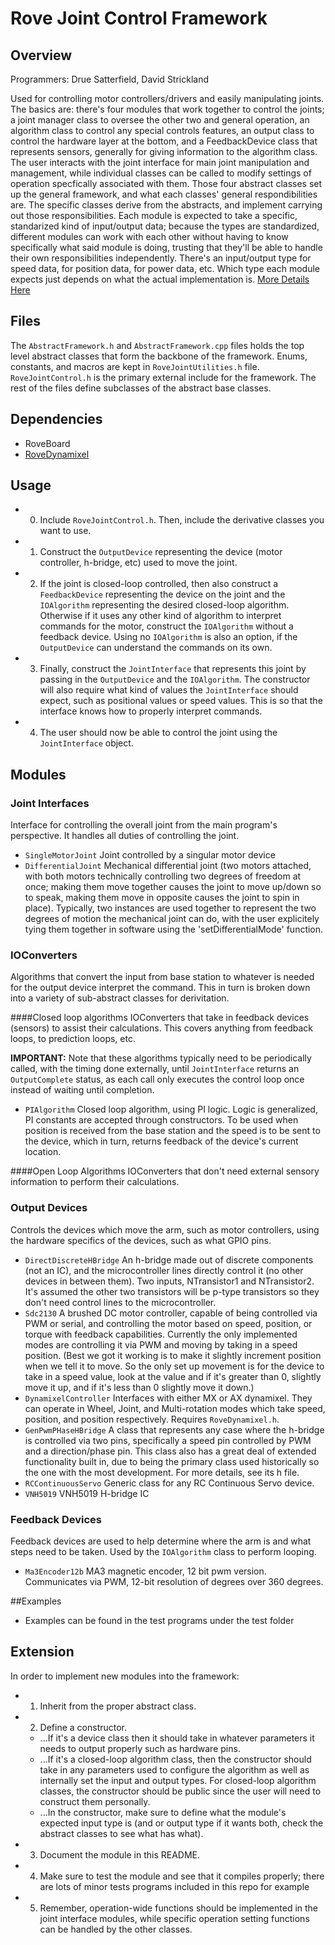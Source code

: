 # Rove Joint Control Framework

## Overview
Programmers: Drue Satterfield, David Strickland

Used for controlling motor controllers/drivers and easily manipulating joints. 
The basics are: there's four modules that work together to control the joints; a joint manager class to oversee the other two and general operation, an algorithm class to control any special controls features, an output class to control the hardware layer at the bottom, and a FeedbackDevice class that represents sensors, generally for giving information to the algorithm class. The user interacts with the joint interface for main joint manipulation and management, while individual classes can be called to modify settings of operation specfically associated with them.
Those four abstract classes set up the general framework, and what each classes' general respondibilities are. The specific classes derive from the abstracts, and implement carrying out those responsibilities.
Each module is expected to take a specific, standarized kind of input/output data; because the types are standardized, different modules can work with each other without having to know specifically what said module is doing, trusting that they'll be able to handle their own responsibilities independently. 
There's an input/output type for speed data, for position data, for power data, etc. Which type each module expects just depends on what the actual implementation is.
[More Details Here](https://github.com/MST-MRDT/ArmBoardSoftware/wiki/Joint-control-framework-overview)

## Files
The `AbstractFramework.h` and `AbstractFramework.cpp` files holds the top level abstract classes that form the backbone of the framework. Enums, constants, and macros are kept in `RoveJointUtilities.h` file. `RoveJointControl.h` is the primary external include for the framework. The rest of the files define subclasses of the abstract base classes. 

## Dependencies
* RoveBoard
* [RoveDynamixel](https://github.com/MST-MRDT/RoveWare)

## Usage
* 0) Include `RoveJointControl.h`. Then, include the derivative classes you want to use.
* 1) Construct the `OutputDevice` representing the device (motor controller, h-bridge, etc) used to move the joint.
* 2) If the joint is closed-loop controlled, then also construct a `FeedbackDevice` representing the device on the joint and the `IOAlgorithm` representing the desired closed-loop algorithm. Otherwise if it uses any other kind of algorithm to interpret commands for the motor, construct the `IOAlgorithm` without a feedback device. Using no `IOAlgorithm` is also an option, if the `OutputDevice` can understand the commands on its own.
* 3) Finally, construct the `JointInterface` that represents this joint by passing in the `OutputDevice` and the `IOAlgorithm`. The constructor will also require what kind of values the `JointInterface` should expect, such as positional values or speed values. This is so that the interface knows how to properly interpret commands.
* 4) The user should now be able to control the joint using the `JointInterface` object.

## Modules
### Joint Interfaces
Interface for controlling the overall joint from the main program's perspective. It handles all duties of controlling the joint.
* `SingleMotorJoint` Joint controlled by a singular motor device
* `DifferentialJoint` Mechanical differential joint (two motors attached, with both motors technically controlling two degrees of freedom at once; making them move together causes the joint to move up/down so to speak, making them move in opposite causes the joint to spin in place). Typically, two instances are used together to represent the two degrees of motion the mechanical joint can do, with the user explicitely tying them together in software using the 'setDifferentialMode' function.

### IOConverters
Algorithms that convert the input from base station to whatever is needed for the output device interpret the command.
This in turn is broken down into a variety of sub-abstract classes for derivitation.

####Closed loop algorithms 
IOConverters that take in feedback devices (sensors) to assist their calculations. This covers anything from feedback loops, to prediction loops, etc.

**IMPORTANT:**  Note that these algorithms typically need to be periodically called, with the timing done externally, until `JointInterface` returns an `OutputComplete` status, as each call only executes the control loop once instead of waiting until completion.
* `PIAlgorithm` Closed loop algorithm, using PI logic. Logic is generalized, PI constants are accepted through constructors. To be used when position is received from the base station and the speed is to be sent to the device, which in turn, returns feedback of the device's current location.

####Open Loop Algorithms 
IOConverters that don't need external sensory information to perform their calculations.

### Output Devices
Controls the devices which move the arm, such as motor controllers, using the hardware specifics of the devices, such as what GPIO pins.
* `DirectDiscreteHBridge` An h-bridge made out of discrete components (not an IC), and the microcontroller lines directly control it (no other devices in between them). Two inputs, NTransistor1 and NTransistor2. It's assumed the other two transistors will be p-type transistors so they don't need control lines to the microcontroller. 
* `Sdc2130` A brushed DC motor controller, capable of being controlled via PWM or serial, and controlling the motor based on speed, position, or torque with feedback capabilities. Currently the only implemented modes are controlling it via PWM and moving by taking in a speed position. (Best we got it working is to make it slightly increment position when we tell it to move. So the only set up movement is for the device to take in a speed value, look at the value and if it's greater than 0, slightly move it up, and if it's less than 0 slightly move it down.)
* `DynamixelController` Interfaces with either MX or AX dynamixel. They can operate in Wheel, Joint, and Multi-rotation modes which take speed, position, and position respectively. Requires `RoveDynamixel.h`.
* `GenPwmPHaseHBridge` A class that represents any case where the h-bridge is controlled via two pins, specifically a speed pin controlled by PWM and a direction/phase pin. This class also has a great deal of extended functionality built in, due to being the 
primary class used historically so the one with the most development. For more details, see its h file.
* `RCContinuousServo` Generic class for any RC Continuous Servo device.
* `VNH5019` VNH5019 H-bridge IC

### Feedback Devices
Feedback devices are used to help determine where the arm is and what steps need to be taken. Used by the `IOAlgorithm` class to perform looping.
* `Ma3Encoder12b` MA3 magnetic encoder, 12 bit pwm version. Communicates via PWM, 12-bit resolution of degrees over 360 degrees.

##Examples
* Examples can be found in the test programs under the test folder

## Extension
In order to implement new modules into the framework:
* 1) Inherit from the proper abstract class.
* 2) Define a constructor.
   * ...If it's a device class then it should take in whatever parameters it needs to output properly such as hardware pins.
   * ...If it's a closed-loop algorithm class, then the constructor should take in any parameters used to configure the algorithm as well as internally set the input and output types. For closed-loop algorithm classes, the constructor should be public since the user will need to construct them personally.
   * ...In the constructor, make sure to define what the module's expected input type is (and or output type if it wants both, check the abstract classes to see what has what).
* 3) Document the module in this README.
* 4) Make sure to test the module and see that it compiles properly; there are lots of minor tests programs included in this repo
for example
* 5) Remember, operation-wide functions should be implemented in the joint interface modules, while specific operation setting functions can be handled
by the other classes.
